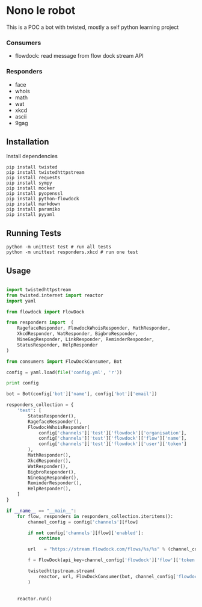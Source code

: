 Nono le robot
=============

This is a POC a bot with twisted, mostly a self python learning project

### Consumers

 - flowdock: read message from flow dock stream API

### Responders

 - face
 - whois
 - math
 - wat
 - xkcd
 - ascii
 - 9gag

## Installation

Install dependencies

    pip install twisted
    pip install twistedhttpstream
    pip install requests
    pip install sympy
    pip install mocker
    pip install pyopenssl
    pip install python-flowdock
    pip install markdown
    pip install paramiko
    pip install pyyaml

## Running Tests

    python -m unittest test # run all tests
    python -m unittest responders.xkcd # run one test

## Usage

```python

import twistedhttpstream
from twisted.internet import reactor
import yaml

from flowdock import FlowDock

from responders import  (
    RagefaceResponder, FlowdockWhoisResponder, MathResponder,  
    XkcdResponder, WatResponder, BigbroResponder, 
    NineGagResponder, LinkResponder, ReminderResponder,
    StatusResponder, HelpResponder
)

from consumers import FlowDockConsumer, Bot

config = yaml.load(file('config.yml', 'r'))

print config

bot = Bot(config['bot']['name'], config['bot']['email'])

responders_collection = {
    'test': [
        StatusResponder(),
        RagefaceResponder(), 
        FlowdockWhoisResponder(
            config['channels']['test']['flowdock']['organisation'], 
            config['channels']['test']['flowdock']['flow']['name'], 
            config['channels']['test']['flowdock']['user']['token']
        ),
        MathResponder(),
        XkcdResponder(),
        WatResponder(),
        BigbroResponder(),
        NineGagResponder(),
        ReminderResponder(),
        HelpResponder(),
    ]
}

if __name__ == "__main__":
    for flow, responders in responders_collection.iteritems():
        channel_config = config['channels'][flow]

        if not config['channels'][flow]['enabled']:
            continue

        url   = "https://stream.flowdock.com/flows/%s/%s" % (channel_config['flowdock']['organisation'], flow)

        f = FlowDock(api_key=channel_config['flowdock']['flow']['token'], app_name='Bot %s' % bot.name, project="Project %s" % flow)

        twistedhttpstream.stream(
            reactor, url, FlowDockConsumer(bot, channel_config['flowdock']['flow']['token'], responders, f), username=channel_config['flowdock']['user']['token'], password=""
        )
    

    reactor.run()

```
